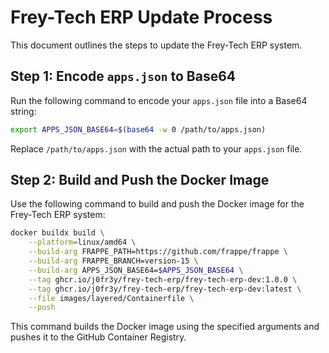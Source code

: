 
# Frey-Tech ERP Update Process

This document outlines the steps to update the Frey-Tech ERP system.

## Step 1: Encode `apps.json` to Base64

Run the following command to encode your `apps.json` file into a Base64 string:

```bash
export APPS_JSON_BASE64=$(base64 -w 0 /path/to/apps.json)
```

Replace `/path/to/apps.json` with the actual path to your `apps.json` file.

## Step 2: Build and Push the Docker Image

Use the following command to build and push the Docker image for the Frey-Tech ERP system:

```bash
docker buildx build \
    --platform=linux/amd64 \
    --build-arg FRAPPE_PATH=https://github.com/frappe/frappe \
    --build-arg FRAPPE_BRANCH=version-15 \
    --build-arg APPS_JSON_BASE64=$APPS_JSON_BASE64 \
    --tag ghcr.io/j0fr3y/frey-tech-erp/frey-tech-erp-dev:1.0.0 \
    --tag ghcr.io/j0fr3y/frey-tech-erp/frey-tech-erp-dev:latest \
    --file images/layered/Containerfile \
    --push
```

This command builds the Docker image using the specified arguments and pushes it to the GitHub Container Registry.
